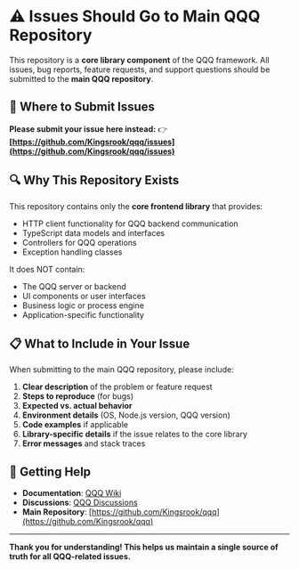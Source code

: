 # ⚠️ Issues Should Go to Main QQQ Repository

This repository is a **core library component** of the QQQ framework. All issues, bug reports, feature requests, and support questions should be submitted to the **main QQQ repository**.

## 🎯 Where to Submit Issues

**Please submit your issue here instead:**
👉 **[https://github.com/Kingsrook/qqq/issues](https://github.com/Kingsrook/qqq/issues)**

## 🔍 Why This Repository Exists

This repository contains only the **core frontend library** that provides:
- HTTP client functionality for QQQ backend communication
- TypeScript data models and interfaces
- Controllers for QQQ operations
- Exception handling classes

It does NOT contain:
- The QQQ server or backend
- UI components or user interfaces
- Business logic or process engine
- Application-specific functionality

## 📋 What to Include in Your Issue

When submitting to the main QQQ repository, please include:

1. **Clear description** of the problem or feature request
2. **Steps to reproduce** (for bugs)
3. **Expected vs. actual behavior**
4. **Environment details** (OS, Node.js version, QQQ version)
5. **Code examples** if applicable
6. **Library-specific details** if the issue relates to the core library
7. **Error messages** and stack traces

## 🚀 Getting Help

- **Documentation**: [QQQ Wiki](https://github.com/Kingsrook/qqq.wiki)
- **Discussions**: [QQQ Discussions](https://github.com/Kingsrook/qqq/discussions)
- **Main Repository**: [https://github.com/Kingsrook/qqq](https://github.com/Kingsrook/qqq)

---

**Thank you for understanding! This helps us maintain a single source of truth for all QQQ-related issues.**
